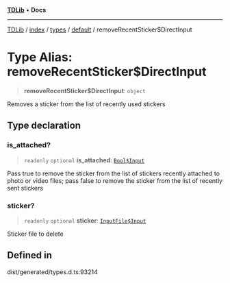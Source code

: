 [**TDLib**](../../../../../../README.md) • **Docs**

***

[TDLib](../../../../../../modules.md) / [index](../../../../../README.md) / [types](../../../README.md) / [default](../README.md) / removeRecentSticker$DirectInput

# Type Alias: removeRecentSticker$DirectInput

> **removeRecentSticker$DirectInput**: `object`

Removes a sticker from the list of recently used stickers

## Type declaration

### is\_attached?

> `readonly` `optional` **is\_attached**: [`Bool$Input`](Bool$Input.md)

Pass true to remove the sticker from the list of stickers recently attached to photo or video files; pass false to remove the sticker from the list of recently sent stickers

### sticker?

> `readonly` `optional` **sticker**: [`InputFile$Input`](InputFile$Input.md)

Sticker file to delete

## Defined in

dist/generated/types.d.ts:93214
